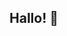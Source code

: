 ## Hallo! 👋

<!--

🙋‍♀️ We are **BAMresearch**, the GitHub repository of the German Federal Institute for Materials Research and Testing.
🗺️ We are located in Berlin/Germany and we are (mostly) researchers!
🧪 Our code is based on research projects.
🔧 We can not guarantee stability, further development or support. 

That's it. Have fun! 🎉
